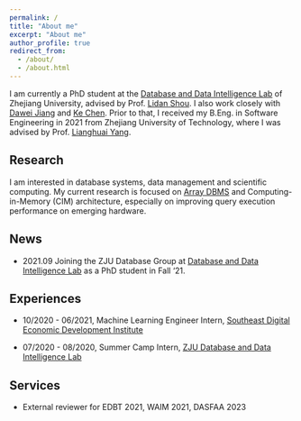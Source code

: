 ```yaml
---
permalink: /
title: "About me"
excerpt: "About me"
author_profile: true
redirect_from: 
  - /about/
  - /about.html
---
```

I am currently a PhD student at the [Database and Data Intelligence Lab](https://dilab-zju.github.io/) of Zhejiang University, advised by Prof. [Lidan Shou](https://scholar.google.com/citations?user=0OlITuIAAAAJ). I also work closely with [Dawei Jiang](https://scholar.google.com/citations?user=Y2MvjeMAAAAJ) and [Ke Chen](https://scholar.google.com/citations?user=cqfBLecAAAAJ). Prior to that, I received my B.Eng. in Software Engineering in 2021 from Zhejiang University of Technology, where I was advised by Prof. [Lianghuai Yang](https://www.researchgate.net/profile/Liang-Yang-39).

## Research
I am interested in database systems, data management and scientific computing. My current research is focused on [Array DBMS](https://en.wikipedia.org/wiki/Array_DBMS) and Computing-in-Memory (CIM) architecture, especially on improving query execution performance on emerging hardware.

## News
- 2021.09 Joining the ZJU Database Group at [Database and Data Intelligence Lab](https://dilab-zju.github.io/) as a PhD student in Fall ‘21.


## Experiences
- 10/2020 - 06/2021, Machine Learning Engineer Intern, [Southeast Digital Economic Development Institute](http://www.sdedi.org.cn/)

- 07/2020 - 08/2020, Summer Camp Intern, [ZJU Database and Data Intelligence Lab](https://dilab-zju.github.io/)


## Services
- External reviewer for EDBT 2021, WAIM 2021, DASFAA 2023
